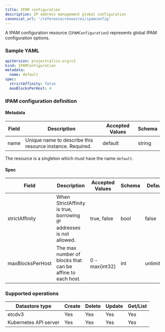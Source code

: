 ```yaml
---
title: IPAM configuration
description: IP address management global configuration
canonical_url: '/reference/resources/ipamconfig'
---
```


A IPAM configuration resource (`IPAMConfiguration`) represents global IPAM configuration options.

### Sample YAML

```yaml
apiVersion: projectcalico.org/v3
kind: IPAMConfiguration
metadata:
  name: default
spec:
  strictAffinity: false
  maxBlocksPerHost: 4
```

### IPAM configuration definition

#### Metadata

| Field       | Description                 | Accepted Values   | Schema |
|-------------|-----------------------------|-------------------|--------|
| name     | Unique name to describe this resource instance. Required. | default | string |

The resource is a singleton which must have the name `default`.

#### Spec

| Field       | Description                 | Accepted Values   | Schema | Default    |
|-------------|-----------------------------|-------------------|--------|------------|
| strictAffinity | When StrictAffinity is true, borrowing IP addresses is not allowed. | true, false | bool | false |
| maxBlocksPerHost | The max number of blocks that can be affine to each host. | 0 - max(int32) | int | unlimited |

### Supported operations

| Datastore type        | Create     | Delete    | Update  | Get/List |
|-----------------------|------------|-----------|---------|----------|
| etcdv3                | Yes        | Yes       | Yes     | Yes      |
| Kubernetes API server | Yes        | Yes       | Yes     | Yes      |
